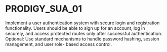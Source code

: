# PRODIGY_SUA_01
Implement a user authentication system with secure login and registration functionality. Users should be able to sign up for an account, log in securely, and access protected routes only after successful authentication.    Optional: Use standard mechanisms to handle password hashing, session management, and user role- based access control. 
